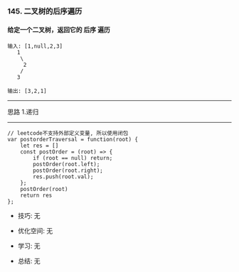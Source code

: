 
### 145. 二叉树的后序遍历

#### 给定一个二叉树，返回它的 后序 遍历

```
输入: [1,null,2,3]  
   1
    \
     2
    /
   3 

输出: [3,2,1]
```
     
---

思路
1.递归

---

```
// leetcode不支持外部定义变量, 所以使用闭包
var postorderTraversal = function(root) { 
    let res = []
    const postOrder = (root) => {
        if (root == null) return;
        postOrder(root.left);
        postOrder(root.right);
        res.push(root.val);
    };
    postOrder(root)
    return res
};
```

* 技巧: 无 

* 优化空间: 无 

* 学习: 无

* 总结: 无
